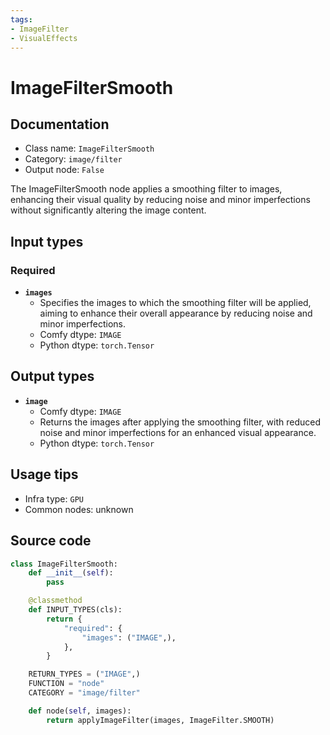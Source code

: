 ```yaml
---
tags:
- ImageFilter
- VisualEffects
---
```


# ImageFilterSmooth
## Documentation
- Class name: `ImageFilterSmooth`
- Category: `image/filter`
- Output node: `False`

The ImageFilterSmooth node applies a smoothing filter to images, enhancing their visual quality by reducing noise and minor imperfections without significantly altering the image content.
## Input types
### Required
- **`images`**
    - Specifies the images to which the smoothing filter will be applied, aiming to enhance their overall appearance by reducing noise and minor imperfections.
    - Comfy dtype: `IMAGE`
    - Python dtype: `torch.Tensor`
## Output types
- **`image`**
    - Comfy dtype: `IMAGE`
    - Returns the images after applying the smoothing filter, with reduced noise and minor imperfections for an enhanced visual appearance.
    - Python dtype: `torch.Tensor`
## Usage tips
- Infra type: `GPU`
- Common nodes: unknown


## Source code
```python
class ImageFilterSmooth:
    def __init__(self):
        pass

    @classmethod
    def INPUT_TYPES(cls):
        return {
            "required": {
                "images": ("IMAGE",),
            },
        }

    RETURN_TYPES = ("IMAGE",)
    FUNCTION = "node"
    CATEGORY = "image/filter"

    def node(self, images):
        return applyImageFilter(images, ImageFilter.SMOOTH)

```
